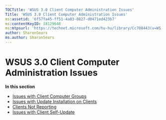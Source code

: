 ```yaml
---
TOCTitle: 'WSUS 3.0 Client Computer Administration Issues'
Title: 'WSUS 3.0 Client Computer Administration Issues'
ms:assetid: '6f57fa45-ff51-4a03-8827-d0471ed423b7'
ms:contentKeyID: 18129648
ms:mtpsurl: 'https://technet.microsoft.com/hu-hu/library/Cc708443(v=WS.10)'
author: SharonSears
ms.author: SharonSears
---
```


WSUS 3.0 Client Computer Administration Issues
==============================================

**In this section**

-   [Issues with Client Computer Groups](https://technet.microsoft.com/9e3096f5-aff6-43df-9742-2461faf0e58a)
-   [Issues with Update Installation on Clients](https://technet.microsoft.com/f6f00668-dff9-4a22-996e-1d9d61c36847)
-   [Clients Not Reporting](https://technet.microsoft.com/fbe4fd59-5ff3-4e8d-8ec1-733a4f904ab2)
-   [Issues with Client Self-Update](https://technet.microsoft.com/0cfbb910-fa13-4d9d-9d53-24e85c8835d2)
